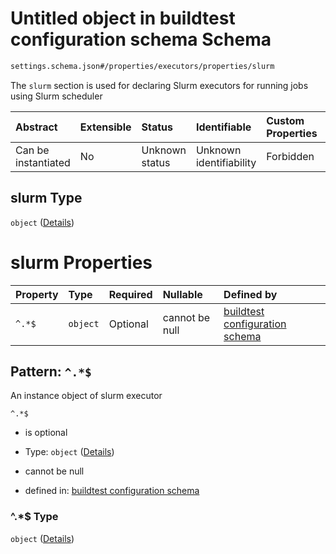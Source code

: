 # Untitled object in buildtest configuration schema Schema

```txt
settings.schema.json#/properties/executors/properties/slurm
```

The `slurm` section is used for declaring Slurm executors for running jobs using Slurm scheduler

| Abstract            | Extensible | Status         | Identifiable            | Custom Properties | Additional Properties | Access Restrictions | Defined In                                                                  |
| :------------------ | :--------- | :------------- | :---------------------- | :---------------- | :-------------------- | :------------------ | :-------------------------------------------------------------------------- |
| Can be instantiated | No         | Unknown status | Unknown identifiability | Forbidden         | Allowed               | none                | [settings.schema.json*](../out/settings.schema.json "open original schema") |

## slurm Type

`object` ([Details](settings-properties-executors-properties-slurm.md))

# slurm Properties

| Property | Type     | Required | Nullable       | Defined by                                                                                                                                           |
| :------- | :------- | :------- | :------------- | :--------------------------------------------------------------------------------------------------------------------------------------------------- |
| `^.*$`   | `object` | Optional | cannot be null | [buildtest configuration schema](settings-definitions-slurm.md "settings.schema.json#/properties/executors/properties/slurm/patternProperties/^.*$") |

## Pattern: `^.*$`

An instance object of slurm executor

`^.*$`

*   is optional

*   Type: `object` ([Details](settings-definitions-slurm.md))

*   cannot be null

*   defined in: [buildtest configuration schema](settings-definitions-slurm.md "settings.schema.json#/properties/executors/properties/slurm/patternProperties/^.\*$")

### ^.\*$ Type

`object` ([Details](settings-definitions-slurm.md))
